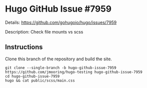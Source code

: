 # Hugo GitHub Issue #7959

Details: <https://github.com/gohugoio/hugo/issues/7959>

Description: Check file mounts vs scss

## Instructions

Clone this branch of the repository and build the site.

```text
git clone --single-branch -b hugo-github-issue-7959 https://github.com/jmooring/hugo-testing hugo-github-issue-7959
cd hugo-github-issue-7959
hugo && cat public/scss/main.css 
```
